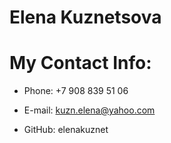 # Elena Kuznetsova


# My Contact Info:


- Phone: +7 908 839 51 06

- E-mail: kuzn.elena@yahoo.com

- GitHub: elenakuznet



